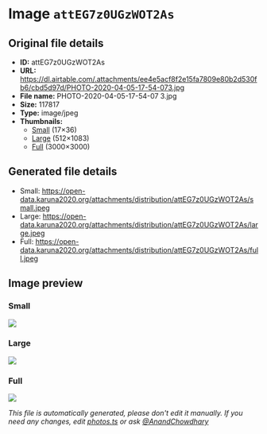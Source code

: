 # Image `attEG7z0UGzWOT2As`

## Original file details

- **ID:** attEG7z0UGzWOT2As
- **URL:** https://dl.airtable.com/.attachments/ee4e5acf8f2e15fa7809e80b2d530fb6/cbd5d97d/PHOTO-2020-04-05-17-54-073.jpg
- **File name:** PHOTO-2020-04-05-17-54-07 3.jpg
- **Size:** 117817
- **Type:** image/jpeg
- **Thumbnails:**
  - [Small](https://dl.airtable.com/.attachmentThumbnails/69cb8a79878e9ef8ac31dfaf1e3a7bb8/ebeb776f) (17×36)
  - [Large](https://dl.airtable.com/.attachmentThumbnails/54d7cd25e3b54c7a26ac2bbfb61e3dac/61c81ab1) (512×1083)
  - [Full](https://dl.airtable.com/.attachmentThumbnails/882fccde8b9fe0f09ea88d1c5994dba6/485889eb) (3000×3000)

## Generated file details

- Small: https://open-data.karuna2020.org/attachments/distribution/attEG7z0UGzWOT2As/small.jpeg
- Large: https://open-data.karuna2020.org/attachments/distribution/attEG7z0UGzWOT2As/large.jpeg
- Full: https://open-data.karuna2020.org/attachments/distribution/attEG7z0UGzWOT2As/full.jpeg

## Image preview

### Small

![](https://open-data.karuna2020.org/attachments/distribution/attEG7z0UGzWOT2As/small.jpeg)

### Large

![](https://open-data.karuna2020.org/attachments/distribution/attEG7z0UGzWOT2As/large.jpeg)

### Full

![](https://open-data.karuna2020.org/attachments/distribution/attEG7z0UGzWOT2As/full.jpeg)

_This file is automatically generated, please don't edit it manually. If you need any changes, edit [photos.ts](/photos.ts) or ask [@AnandChowdhary](https://github.com/AnandChowdhary)_


